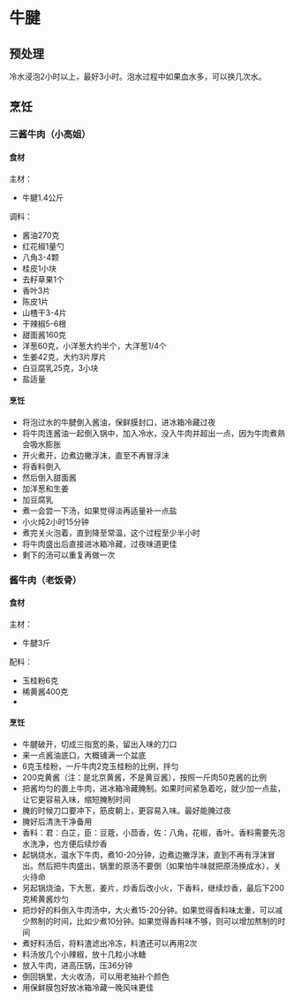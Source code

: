 # 牛腱

## 预处理

冷水浸泡2小时以上，最好3小时。泡水过程中如果血水多，可以换几次水。

## 烹饪

### 三酱牛肉（小高姐）

#### 食材

主材：
- 牛腱1.4公斤

调料：
- 酱油270克
- 红花椒1量勺
- 八角3-4颗
- 桂皮1小块
- 去籽草果1个
- 香叶3片
- 陈皮1片
- 山楂干3-4片
- 干辣椒5-6根
- 甜面酱160克
- 洋葱60克，小洋葱大约半个，大洋葱1/4个
- 生姜42克，大约3片厚片
- 白豆腐乳25克，3小块
- 盐适量

#### 烹饪

- 将泡过水的牛腱倒入酱油，保鲜膜封口，进冰箱冷藏过夜
- 将牛肉连酱油一起倒入锅中，加入冷水，没入牛肉并超出一点，因为牛肉煮熟会吸水膨胀
- 开火煮开，边煮边撇浮沫，直至不再冒浮沫
- 将香料倒入
- 然后倒入甜面酱
- 加洋葱和生姜
- 加豆腐乳
- 煮一会尝一下汤，如果觉得淡再适量补一点盐
- 小火炖2小时15分钟
- 煮完关火泡着，直到降至常温，这个过程至少半小时
- 将牛肉盛出后直接进冰箱冷藏，过夜味道更佳
- 剩下的汤可以重复再做一次

### 酱牛肉（老饭骨）

#### 食材

主材：
- 牛腱3斤

配料：
- 玉桂粉6克
- 稀黄酱400克
- 

#### 烹饪
- 牛腱破开，切成三指宽的条，留出入味的刀口
- 来一点酱油底口，大概铺满一个盆底
- 6克玉桂粉，一斤牛肉2克玉桂粉的比例，拌匀
- 200克黄酱（注：是北京黄酱，不是黄豆酱），按照一斤肉50克酱的比例
- 把酱均匀的裹上牛肉，进冰箱冷藏腌制。如果时间紧急着吃，就少加一点盐，让它更容易入味，缩短腌制时间
- 腌的时候刀口要冲下，筋皮朝上，更容易入味。最好能腌过夜
- 腌好后清洗干净备用
- 香料：君：白芷，臣：豆蔲，小茴香，佐：八角，花椒，香叶。香料需要先泡水洗净，也方便后续炒香
- 起锅烧水，温水下牛肉，煮10-20分钟，边煮边撇浮沫，直到不再有浮沫冒出。然后把牛肉盛出，锅里的原汤不要倒（如果怕牛味就把原汤换成水），关火待命
- 另起锅烧油，下大葱，姜片，炒香后改小火，下香料，继续炒香，最后下200克稀黄酱炒匀
- 把炒好的料倒入牛肉汤中，大火煮15-20分钟。如果觉得香料味太重，可以减少熬制的时间，比如少煮10分钟。如果觉得香料味不够，则可以增加熬制的时间
- 煮好料汤后，将料渣滤出冷冻，料渣还可以再用2次
- 料汤放几个小辣椒，放十几粒小冰糖
- 放入牛肉，进高压锅，压36分钟
- 倒回锅里，大火收汤，可以用老抽补个颜色
- 用保鲜膜包好放冰箱冷藏一晚风味更佳
